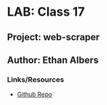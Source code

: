 # LAB: Class 17
## Project: web-scraper
## Author: Ethan Albers
### Links/Resources
- [Github Repo](https://github.com/ekalbers/web-scraper.git)